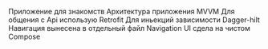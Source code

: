 Приложение для знакомств 
Архитектура приложения MVVM 
Для общения с Api использую Retrofit 
Для иньекций зависимости Dagger-hilt
Навигация вынесена в отдельный файл Navigation 
UI сдела на чистом Compose 

